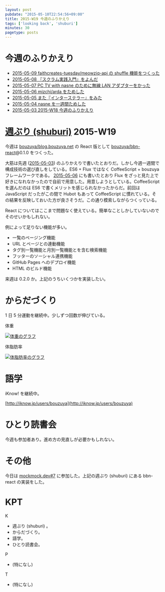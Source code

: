 ```yaml
---
layout: post
pubdate: "2015-05-10T22:54:56+09:00"
title: 2015-W19 今週のふりかえり
tags: ['looking back', 'shuburi']
minutes: 30
pagetype: posts
---
```

# 今週のふりかえり

- [2015-05-09 faithcreates-tuesday/meowziq-api の shuffle 機能をつくった][2015-05-09]
- [2015-05-08 『スクラム実践入門』をよんだ][2015-05-08]
- [2015-05-07 PC TV with nasne のために無線 LAN アダプターをかった][2015-05-07]
- [2015-05-06 mizchi/arda をためした][2015-05-06]
- [2015-05-05 また『インターステラー』をみた][2015-05-05]
- [2015-05-04 nasne を一週間ためした][2015-05-04]
- [2015-05-03 2015-W18 今週のふりかえり][2015-05-03]

# [週ぶり (shuburi)][shuburi] 2015-W19

今週は [bouzuya/blog.bouzuya.net][] の React 版として [bouzuya/bbn-react][]@0.1.0 をつくった。

大筋は先週 ([2015-05-03][]) のふりかえりで書いたとおりだ。しかし今週一週間で構成技術の選び直しをしている。ES6 + Flux ではなく CoffeeScript + bouzuya フレームワークである。 [2015-05-06][] にも書いたとおり Flux をざっと見た上で好きになれなかったので自前で用意した。用意しようとしている。CoffeeScript を選んだのは ES6 で書くメリットを感じられなかったからだ。前回は JavaScript だったがこの間で Hubot もあって CoffeeScript に慣れている。その結果を反映しておいた方が良さそうだ。この通り模索しながらつくっている。

React についてはここまで問題なく使えている。簡単なことしかしていないのでそのせいかもしれない。

例によって足りない機能が多い。

- 一覧のページング機能
- URL とページとの連動機能
- タグ別一覧機能と月別一覧機能とを含む検索機能
- フッターのソーシャル連携機能
- GitHub Pages へのデプロイ機能
- HTML のビルド機能

来週は 0.2.0 か。上記のうちいくつかを実装したい。

# からだづくり

1 日 5 分運動を継続中。少しずつ回数が伸びている。

体重

[![体重のグラフ][graph-weight-img]][graph-weight-url]

体脂肪率

[![体脂肪率のグラフ][graph-percent-img]][graph-percent-url]

# 語学

iKnow! を継続中。

[http://iknow.jp/users/bouzuya](http://iknow.jp/users/bouzuya)

# ひとり読書会

今週も参加者あり。進め方の見直しが必要かもしれない。

# その他

今日は [mockmock.dev#7](http://mockmock.connpass.com/event/14803/) に参加した。上記の週ぶり (shuburi) にある bbn-react の実装をした。

# KPT

K

- 週ぶり (shuburi) 。
- からだづくり。
- 語学。
- ひとり読書会。

P

- (特になし)

T

- (特になし)

[graph-percent-img]: http://graph.hatena.ne.jp/bouzuya/graph?graphname=percent&startdate=2015-01-01&enddate=2015-05-10
[graph-percent-url]: http://graph.hatena.ne.jp/bouzuya/percent/?startdate=2015-01-01&enddate=2015-05-10
[graph-weight-img]: http://graph.hatena.ne.jp/bouzuya/graph?graphname=weight&startdate=2015-01-01&enddate=2015-05-10
[graph-weight-url]: http://graph.hatena.ne.jp/bouzuya/weight/?startdate=2015-01-01&enddate=2015-05-10
[shuburi]: http://shuburi.org
[2015-05-09]: http://blog.bouzuya.net/2015/05/09/
[2015-05-08]: http://blog.bouzuya.net/2015/05/08/
[2015-05-07]: http://blog.bouzuya.net/2015/05/07/
[2015-05-06]: http://blog.bouzuya.net/2015/05/06/
[2015-05-05]: http://blog.bouzuya.net/2015/05/05/
[2015-05-04]: http://blog.bouzuya.net/2015/05/04/
[2015-05-03]: http://blog.bouzuya.net/2015/05/03/
[bouzuya/bbn-react]: https://github.com/bouzuya/bbn-react
[bouzuya/blog.bouzuya.net]: https://github.com/bouzuya/blog.bouzuya.net
